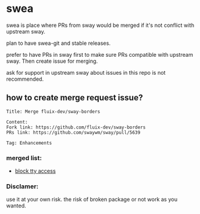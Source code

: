 # swea
swea is place where PRs from sway would be merged if it's not conflict with upstream sway.

plan to have swea-git and stable releases.

prefer to have PRs in sway first to make sure PRs compatible with upstream sway. Then create issue for merging.

ask for support in upstream sway about issues in this repo is not recommended.

## how to create merge request issue?
```
Title: Merge fluix-dev/sway-borders

Content:
Fork link: https://github.com/fluix-dev/sway-borders
PRs link: https://github.com/swaywm/sway/pull/5639

Tag: Enhancements
```

### merged list:
* [block tty access]

### Disclamer:
use it at your own risk. the risk of broken package or not work as you wanted.

[block tty access]: https://github.com/swaywm/sway/pull/6375
